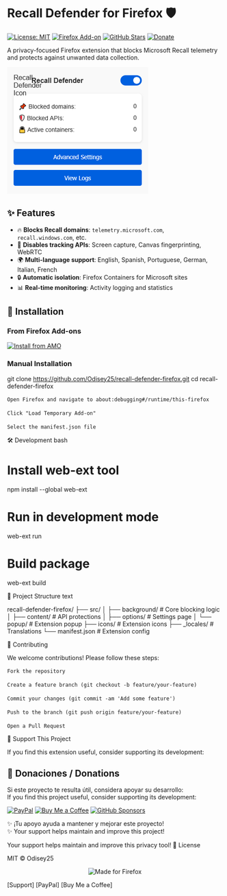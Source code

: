 # Recall Defender for Firefox 🛡️

[![License: MIT](https://img.shields.io/badge/License-MIT-yellow.svg)](LICENSE)
[![Firefox Add-on](https://img.shields.io/amo/v/recall-defender?color=orange)](https://addons.mozilla.org/firefox/addon/recall-defender/)
[![GitHub Stars](https://img.shields.io/github/stars/Odisey25/recall-defender-firefox)](https://github.com/Odisey25/recall-defender-firefox/stargazers)
[![Donate](https://img.shields.io/badge/Donate-PayPal-blue.svg)](https://paypal.me/herin2019)

A privacy-focused Firefox extension that blocks Microsoft Recall telemetry and protects against unwanted data collection.

![Extension Screenshot](assets/screenshot.png) 
## ✨ Features

- 🔥 **Blocks Recall domains**: `telemetry.microsoft.com`, `recall.windows.com`, etc.
- 🚫 **Disables tracking APIs**: Screen capture, Canvas fingerprinting, WebRTC
- 🌍 **Multi-language support**: English, Spanish, Portuguese, German, Italian, French
- 🔒 **Automatic isolation**: Firefox Containers for Microsoft sites
- 📊 **Real-time monitoring**: Activity logging and statistics

## 🚀 Installation

### From Firefox Add-ons
[![Install from AMO](https://img.shields.io/badge/Install-Firefox_Add_ons-orange?logo=firefox)](https://addons.mozilla.org/firefox/addon/recall-defender/)

### Manual Installation

git clone https://github.com/Odisey25/recall-defender-firefox.git
cd recall-defender-firefox

    Open Firefox and navigate to about:debugging#/runtime/this-firefox

    Click "Load Temporary Add-on"

    Select the manifest.json file

🛠️ Development
bash

# Install web-ext tool
npm install --global web-ext

# Run in development mode
web-ext run

# Build package
web-ext build

📂 Project Structure
text



   recall-defender-firefox/
   ├── src/
   │   ├── background/    # Core blocking logic
   │   ├── content/       # API protections
   │   ├── options/       # Settings page
   │   └── popup/         # Extension popup
   ├── icons/             # Extension icons
   ├── _locales/          # Translations
   └── manifest.json      # Extension config

🤝 Contributing

We welcome contributions! Please follow these steps:

    Fork the repository

    Create a feature branch (git checkout -b feature/your-feature)

    Commit your changes (git commit -am 'Add some feature')

    Push to the branch (git push origin feature/your-feature)

    Open a Pull Request

💖 Support This Project

If you find this extension useful, consider supporting its development:


## 💝 Donaciones / Donations

Si este proyecto te resulta útil, considera apoyar su desarrollo:  
If you find this project useful, consider supporting its development:

[![PayPal](https://img.shields.io/badge/PayPal-Donate-blue?logo=paypal&style=for-the-badge)](https://paypal.me/herin2019)
[![Buy Me a Coffee](https://img.shields.io/badge/Buy_Me_A_Coffee-FFDD00?logo=buymeacoffee&logoColor=black&style=for-the-badge)](https://www.buymeacoffee.com/Odisey25)
[![GitHub Sponsors](https://img.shields.io/badge/GitHub_Sponsors-2962FF?logo=githubsponsors&logoColor=white&style=for-the-badge)](https://github.com/sponsors/Odisey25)

✨ ¡Tu apoyo ayuda a mantener y mejorar este proyecto!  
✨ Your support helps maintain and improve this project!


Your support helps maintain and improve this privacy tool!
📜 License

MIT © Odisey25

<p align="center"> <img src="https://img.shields.io/badge/Made_for-Firefox-orange?logo=firefox" alt="Made for Firefox"> </p> 

[Support] [PayPal] [Buy Me a Coffee]